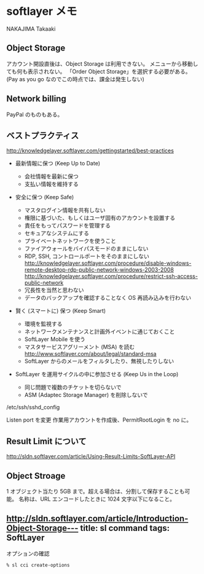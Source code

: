 softlayer メモ
=================

NAKAJIMA Takaaki



Object Storage
-----------------

アカウント開設直後は、Object Storage は利用できない。
メニューから移動しても何も表示されない。
「Order Object Storage」を選択する必要がある。
(Pay as you go なのでこの時点では、課金は発生しない)

Network billing
-----------------

PayPal のものもある。


ベストプラクティス
----------------------------------------

http://knowledgelayer.softlayer.com/gettingstarted/best-practices

* 最新情報に保つ (Keep Up to Date)

  * 会社情報を最新に保つ
  * 支払い情報を維持する
  
* 安全に保つ (Keep Safe)

  * マスタログイン情報を共有しない
  * 権限に基づいた、もしくはユーザ固有のアカウントを設置する
  * 責任をもってパスワードを管理する
  * セキュアなシステムにする
  * プライベートネットワークを使うこと
  * ファイアウォールをバイパスモードのままにしない
  * RDP, SSH, コントロールポートをそのままにしない
    http://knowledgelayer.softlayer.com/procedure/disable-windows-remote-desktop-rdp-public-network-windows-2003-2008
    http://knowledgelayer.softlayer.com/procedure/restrict-ssh-access-public-network
  * 冗長性を当然と思わない
  * データのバックアップを確認することなく OS 再読み込みを行わない

* 賢く (スマートに) 保つ (Keep Smart)

  * 環境を監視する
  * ネットワークメンテナンスと計画外イベントに通じておくこと
  * SoftLayer Mobile を使う
  * マスタサービスアグリーメント (MSA) を読む
    http://www.softlayer.com/about/legal/standard-msa
  * SoftLayer からのメールをフィルタしたり、無視したりしない

* SoftLayer を運用サイクルの中に参加させる (Keep Us in the Loop)

  * 同じ問題で複数のチケットを切らないで
  * ASM (Adaptec Storage Manager) を削除しないで


/etc/ssh/sshd_config

Listen port を変更
作業用アカウントを作成後、PermitRootLogin を no に。


Result Limit について
-------------------------------

http://sldn.softlayer.com/article/Using-Result-Limits-SoftLayer-API


Object Stroage
--------------------------------

1 オブジェクト当たり 5GB まで。超える場合は、分割して保存することも可能。
名称は、URL エンコードしたときに 1024 文字以下になること。

http://sldn.softlayer.com/article/Introduction-Object-Storage---
title: sl command
tags: SoftLayer
---


オプションの確認

    % sl cci create-options


